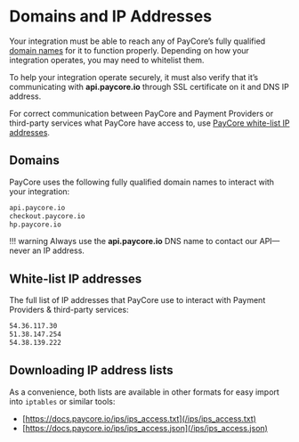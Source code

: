 # Domains and IP Addresses

Your integration must be able to reach any of PayCore’s fully qualified  [domain names](#domains)  for it to function properly. Depending on how your integration operates, you may need to whitelist them.

To help your integration operate securely, it must also verify that it’s communicating with  **api.paycore.io**  through SSL certificate on it and DNS IP address.

For correct communication between PayCore and Payment Providers or third-party services what PayCore have access to, use [PayCore white-list IP addresses](#white-list-ip-addresses).

## Domains

PayCore uses the following fully qualified domain names to interact with your integration:

```html
api.paycore.io
checkout.paycore.io
hp.paycore.io
```
!!! warning
    Always use the **api.paycore.io** DNS name to contact our API—never an IP address.

## White-list IP addresses

The full list of IP addresses that PayCore use to interact with Payment Providers & third-party services:

```html
54.36.117.30
51.38.147.254
54.38.139.222
```

## Downloading IP address lists

As a convenience, both lists are available in other formats for easy import into `iptables` or similar tools:

- [https://docs.paycore.io/ips/ips_access.txt](/ips/ips_access.txt)
- [https://docs.paycore.io/ips/ips_access.json](/ips/ips_access.json)